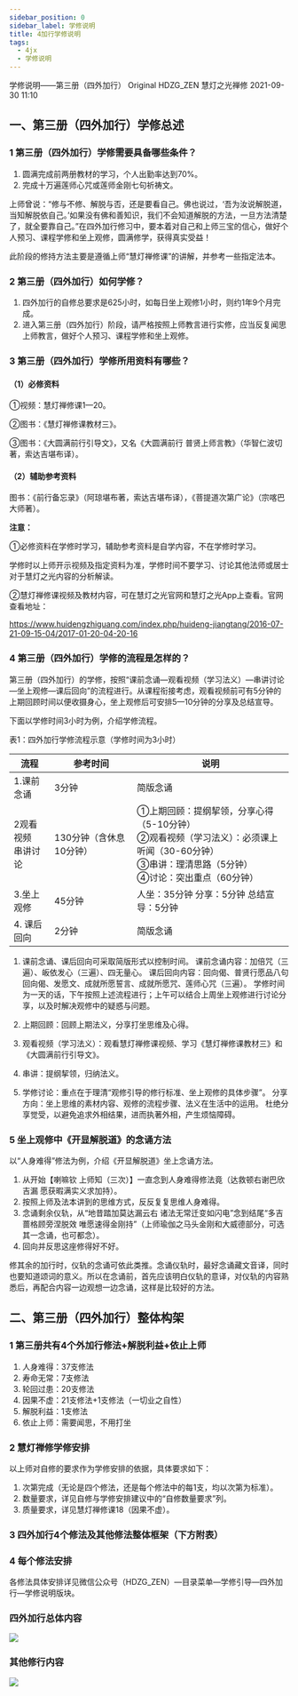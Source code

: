 ```yaml
---
sidebar_position: 0
sidebar_label: 学修说明
title: 4加行学修说明
tags:
  - 4jx
  - 学修说明
---
```



学修说明——第三册（四外加行）
Original HDZG_ZEN 慧灯之光禅修 2021-09-30 11:10

## 一、第三册（四外加行）学修总述

### 1 第三册（四外加行）学修需要具备哪些条件？

1. 圆满完成前两册教材的学习，个人出勤率达到70%。
2. 完成十万遍莲师心咒或莲师金刚七句祈祷文。

上师曾说：“修与不修、解脱与否，还是要看自己。佛也说过，‘吾为汝说解脱道，当知解脱依自己。’如果没有佛和善知识，我们不会知道解脱的方法，一旦方法清楚了，就全要靠自己。”在四外加行修习中，要本着对自己和上师三宝的信心，做好个人预习、课程学修和坐上观修，圆满修学，获得真实受益！

此阶段的修持方法主要是遵循上师“慧灯禅修课”的讲解，并参考一些指定法本。

### 2 第三册（四外加行）如何学修？

1. 四外加行的自修总要求是625小时，如每日坐上观修1小时，则约1年9个月完成。
2. 进入第三册（四外加行）阶段，请严格按照上师教言进行实修，应当反复闻思上师教言，做好个人预习、课程学修和坐上观修。

### 3 第三册（四外加行）学修所用资料有哪些？

#### （1）必修资料

①视频：慧灯禅修课1—20。

②图书：《慧灯禅修课教材三》。

③图书：《大圆满前行引导文》，又名《大圆满前行 普贤上师言教》（华智仁波切著，索达吉堪布译）。

#### （2）辅助参考资料

图书：《前行备忘录》（阿琼堪布著，索达吉堪布译），《菩提道次第广论》（宗喀巴大师著）。

**注意：**

①必修资料在学修时学习，辅助参考资料是自学内容，不在学修时学习。

学修时以上师开示视频及指定资料为准，学修时间不要学习、讨论其他法师或居士对于慧灯之光内容的分析解读。

②慧灯禅修课视频及教材内容，可在慧灯之光官网和慧灯之光App上查看。官网查看地址：

<https://www.huidengzhiguang.com/index.php/huideng-jiangtang/2016-07-21-09-15-04/2017-01-20-04-20-16>

### 4 第三册（四外加行）学修的流程是怎样的？

第三册（四外加行）的学修，按照“课前念诵—观看视频（学习法义）—串讲讨论—坐上观修—课后回向”的流程进行。从课程衔接考虑，观看视频前可有5分钟的上期回顾时间以便收摄身心，坐上观修后可安排5—10分钟的分享及总结宣导。

下面以学修时间3小时为例，介绍学修流程。

表1：四外加行学修流程示意（学修时间为3小时）

流程 | 参考时间 | 说明
---------|----------|---------
 1.课前念诵 | 3分钟 | 简版念诵
 2观看视频 <br/> 串讲讨论 | 130分钟（含休息10分钟） | ①上期回顾：提纲挈领，分享心得（5-10分钟）<br/>②观看视频（学习法义）：必须课上听闻（30-60分钟）<br/>③串讲：理清思路（5分钟）<br/>④讨论：突出重点（60分钟）
 3.坐上观修 | 45分钟 | 人坐：35分钟 分享：5分钟 总结宣导：5分钟
4. 课后回向 | 2分钟 | 简版念诵

<!-- ![](/img/4jx_intro_1.jpg) -->

1. 课前念诵、课后回向可采取简版形式以控制时间。
课前念诵内容：加倍咒（三遍）、皈依发心（三遍）、四无量心。
课后回向内容：回向偈、普贤行愿品八句回向偈、发愿文、成就所愿誓言、成就所愿咒、莲师心咒（三遍）。
学修时间为一天的话，下午按照上述流程进行；上午可以结合上周坐上观修进行讨论分享，以及时解决观修中的疑惑与问题。

2. 上期回顾：回顾上期法义，分享打坐思维及心得。
3. 观看视频（学习法义）：观看慧灯禅修课视频、学习《慧灯禅修课教材三》和《大圆满前行引导文》。
4. 串讲：提纲挈领，归纳法义。
5. 学修讨论：重点在于理清“观修引导的修行标准、坐上观修的具体步骤”。
分享方向：坐上思维的素材内容、观修的流程步骤、法义在生活中的运用。
杜绝分享觉受，以避免追求外相结果，进而执著外相，产生烦恼障碍。

### 5 坐上观修中《开显解脱道》的念诵方法

以“人身难得”修法为例，介绍《开显解脱道》坐上念诵方法。

1. 从开始【喇嘛钦 上师知（三次）】一直念到人身难得修法竟（达救顿右谢巴欣吉漏  愿获暇满实义求加持）。
2. 按照上师及法本讲到的思维方式，反反复复思维人身难得。
3. 念诵剩余仪轨，从“地昔踏加莫达漏云右 诸法无常迁变如闪电”念到结尾“多吉蔷格顾旁涅脱效 唯愿速得金刚持”（上师瑜伽之马头金刚和大威德部分，可选其一念诵，也可都念）。
4. 回向并反思这座修得好不好。

修其余的加行时，仪轨的念诵可依此类推。念诵仪轨时，最好念诵藏文音译，同时也要知道颂词的意义。所以在念诵前，首先应该明白仪轨的意译，对仪轨的内容熟悉后，再配合内容一边观想一边念诵，这样是比较好的方法。

## 二、第三册（四外加行）整体构架

### 1 第三册共有4个外加行修法+解脱利益+依止上师

1. 人身难得：37支修法
2. 寿命无常：7支修法
3. 轮回过患：20支修法
4. 因果不虚：21支修法+1支修法（一切业之自性）
5. 解脱利益：1支修法
6. 依止上师：需要闻思，不用打坐

### 2 慧灯禅修学修安排


以上师对自修的要求作为学修安排的依据，具体要求如下：

1. 次第完成（无论是四个修法，还是每个修法中的每1支，均以次第为标准）。
2. 数量要求，详见自修与学修安排建议中的“自修数量要求”列。
3. 质量要求，详见慧灯禅修课18（因果不虚）。

### 3 四外加行4个修法及其他修法整体框架（下方附表）

### 4 每个修法安排

各修法具体安排详见微信公众号（HDZG_ZEN）—目录菜单—学修引导—四外加行—学修说明版块。

### 四外加行总体内容

![](/img/4jx_intro_2.png)

### 其他修行内容

![](/img/4jx_intro_3.png)

